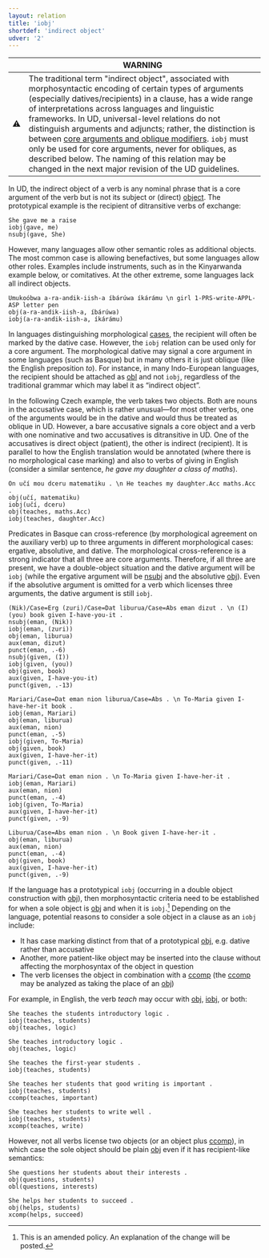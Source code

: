 ```yaml
---
layout: relation
title: 'iobj'
shortdef: 'indirect object'
udver: '2'
---
```


| | WARNING |
|-----------|--------|
| ⚠️ | The traditional term "indirect object", associated with morphosyntactic encoding of certain types of arguments (especially datives/recipients) in a clause, has a wide range of interpretations across languages and linguistic frameworks. In UD, universal-level relations do not distinguish arguments and adjuncts; rather, the distinction is between [core arguments and oblique modifiers](/u/overview/syntax.html#core-arguments-vs-oblique-modifiers). `iobj` must only be used for core arguments, never for obliques, as described below. The naming of this relation may be changed in the next major revision of the UD guidelines. |


In UD, the indirect object of a verb is any nominal phrase that is a core
argument of the verb but is not its subject or (direct) [object](obj).
The prototypical example is the recipient of ditransitive verbs of
exchange:

~~~ sdparse
She gave me a raise
iobj(gave, me)
nsubj(gave, She)
~~~

However, many languages allow other semantic roles as additional objects. The most common case is allowing benefactives, but some languages allow other roles. Examples include instruments, such as in the Kinyarwanda example below, or comitatives. At the other extreme, some languages lack all indirect objects.

~~~ sdparse
Umukoóbwa a-ra-andik-iish-a íbárúwa íkárámu \n girl 1-PRS-write-APPL-ASP letter pen
obj(a-ra-andik-iish-a, íbárúwa)
iobj(a-ra-andik-iish-a, íkárámu)
~~~

In languages distinguishing morphological [cases](u-feat/Case), the recipient will often be marked by the dative case.
However, the `iobj` relation can be used only for a core argument. The morphological dative may signal a core argument
in some languages (such as Basque) but in many others it is just oblique (like the English preposition _to_). For
instance, in many Indo-European languages, the recipient should be attached as [obl]() and not `iobj`, regardless
of the traditional grammar which may label it as “indirect object”.

In the following Czech example, the verb takes two objects. Both are nouns in the accusative case, which is rather
unusual—for most other verbs, one of the arguments would be in the dative and would thus be treated as oblique in UD.
However, a bare accusative signals a core object and a verb with one nominative and two accusatives is ditransitive
in UD. One of the accusatives is direct object (patient), the other is indirect (recipient). It is parallel to how
the English translation would be annotated (where there is no morphological case marking) and also to verbs of giving
in English (consider a similar sentence, _he gave my daughter a class of maths_).

~~~ sdparse
On učí mou dceru matematiku . \n He teaches my daughter.Acc maths.Acc .
obj(učí, matematiku)
iobj(učí, dceru)
obj(teaches, maths.Acc)
iobj(teaches, daughter.Acc)
~~~

Predicates in Basque can cross-reference (by morphological agreement on the auxiliary verb) up to three arguments
in different morphological cases: ergative, absolutive, and dative. The morphological cross-reference is a strong
indicator that all three are core arguments. Therefore, if all three are present, we have a double-object situation
and the dative argument will be `iobj` (while the ergative argument will be [nsubj]() and the absolutive [obj]()).
Even if the absolutive argument is omitted for a verb which licenses three arguments, the dative argument is still
`iobj`.

~~~ sdparse
(Nik)/Case=Erg (zuri)/Case=Dat liburua/Case=Abs eman dizut . \n (I) (you) book given I-have-you-it .
nsubj(eman, (Nik))
iobj(eman, (zuri))
obj(eman, liburua)
aux(eman, dizut)
punct(eman, .-6)
nsubj(given, (I))
iobj(given, (you))
obj(given, book)
aux(given, I-have-you-it)
punct(given, .-13)
~~~

~~~ sdparse
Mariari/Case=Dat eman nion liburua/Case=Abs . \n To-Maria given I-have-her-it book .
iobj(eman, Mariari)
obj(eman, liburua)
aux(eman, nion)
punct(eman, .-5)
iobj(given, To-Maria)
obj(given, book)
aux(given, I-have-her-it)
punct(given, .-11)
~~~

~~~ sdparse
Mariari/Case=Dat eman nion . \n To-Maria given I-have-her-it .
iobj(eman, Mariari)
aux(eman, nion)
punct(eman, .-4)
iobj(given, To-Maria)
aux(given, I-have-her-it)
punct(given, .-9)
~~~

~~~ sdparse
Liburua/Case=Abs eman nion . \n Book given I-have-her-it .
obj(eman, liburua)
aux(eman, nion)
punct(eman, .-4)
obj(given, book)
aux(given, I-have-her-it)
punct(given, .-9)
~~~

If the language has a prototypical `iobj` (occurring in a double object construction with [obj]()),
then morphosyntactic criteria need to be established for when a sole object is [obj]() and when it is `iobj`.[^1]
Depending on the language, potential reasons to consider a sole object in a clause as an `iobj` include:
- It has case marking distinct from that of a prototypical [obj](), e.g. dative rather than accusative
- Another, more patient-like object may be inserted into the clause without affecting the morphosyntax of the object in question
- The verb licenses the object in combination with a [ccomp]() (the [ccomp]() may be analyzed as taking the place of an [obj]())

For example, in English, the verb _teach_ may occur with [obj](), [iobj](), or both:

~~~ sdparse
She teaches the students introductory logic .
iobj(teaches, students)
obj(teaches, logic)
~~~

~~~ sdparse
She teaches introductory logic .
obj(teaches, logic)
~~~

~~~ sdparse
She teaches the first-year students .
iobj(teaches, students)
~~~

~~~ sdparse
She teaches her students that good writing is important .
iobj(teaches, students)
ccomp(teaches, important)
~~~

~~~ sdparse
She teaches her students to write well .
iobj(teaches, students)
xcomp(teaches, write)
~~~

However, not all verbs license two objects (or an object plus [ccomp]()), in which case the sole object should be plain [obj]() even if it has recipient-like semantics:

~~~ sdparse
She questions her students about their interests .
obj(questions, students)
obl(questions, interests)
~~~

~~~ sdparse
She helps her students to succeed .
obj(helps, students)
xcomp(helps, succeed)
~~~

[^1]: This is an amended policy. An explanation of the change will be posted.

<!-- Interlanguage links updated Po lis 14 15:35:28 CET 2022 -->
